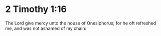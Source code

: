 # 2 Timothy 1:16

The Lord give mercy unto the house of Onesiphorus; for he oft refreshed me, and was not ashamed of my chain: